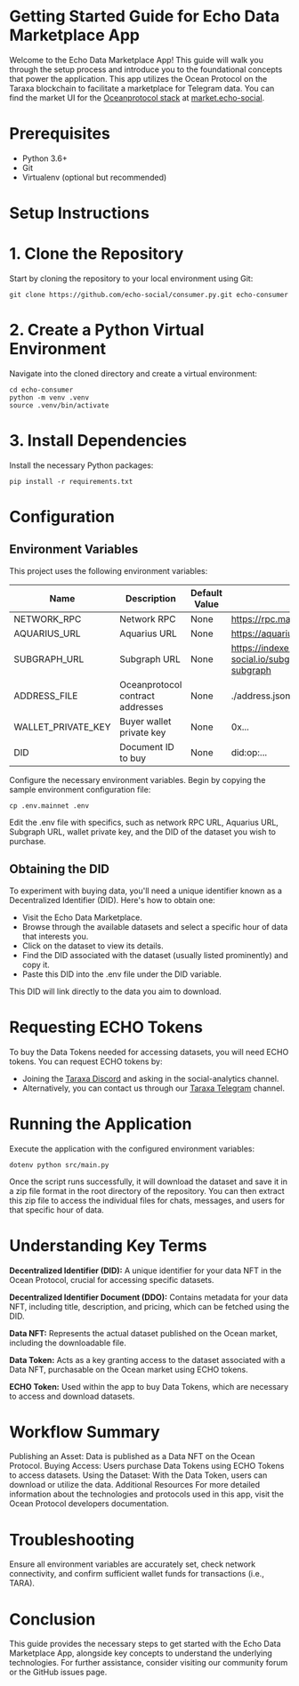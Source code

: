 # Getting Started Guide for Echo Data Marketplace App

Welcome to the Echo Data Marketplace App! This guide will walk you through the setup process and introduce you to the foundational concepts that power the application. This app utilizes the Ocean Protocol on the Taraxa blockchain to facilitate a marketplace for Telegram data.
You can find the market UI for the [Oceanprotocol stack](https://oceanprotocol.com/) at [market.echo-social](https://market.echo-social.io/).

# Prerequisites

- Python 3.6+
- Git
- Virtualenv (optional but recommended)

# Setup Instructions

# 1. Clone the Repository

Start by cloning the repository to your local environment using Git:

    git clone https://github.com/echo-social/consumer.py.git echo-consumer

# 2. Create a Python Virtual Environment
Navigate into the cloned directory and create a virtual environment:

    cd echo-consumer
    python -m venv .venv
    source .venv/bin/activate

# 3. Install Dependencies
Install the necessary Python packages:

    pip install -r requirements.txt

# Configuration
## Environment Variables

This project uses the following environment variables:

| Name | Description | Default Value | Example |
| ---- | ----------- | ------------- | ------- |
| NETWORK_RPC            | Network RPC           | None      | https://rpc.mainnet.taraxa.io |
| AQUARIUS_URL           | Aquarius URL          | None      | https://aquarius.echo-social.io |
| SUBGRAPH_URL           | Subgraph URL          | None      | https://indexer.echo-social.io/subgraphs/name/oceanprotocol/ocean-subgraph |
| ADDRESS_FILE           | Oceanprotocol contract addresses          | None      | ./address.json |
| WALLET_PRIVATE_KEY     | Buyer wallet private key         | None      | 0x... |
| DID                    | Document ID to buy | None | did:op:... |

Configure the necessary environment variables. Begin by copying the sample environment configuration file:

    cp .env.mainnet .env


Edit the .env file with specifics, such as network RPC URL, Aquarius URL, Subgraph URL, wallet private key, and the DID of the dataset you wish to purchase.

## Obtaining the DID
To experiment with buying data, you'll need a unique identifier known as a Decentralized Identifier (DID). Here's how to obtain one:

- Visit the Echo Data Marketplace.
- Browse through the available datasets and select a specific hour of data that interests you.
- Click on the dataset to view its details.
- Find the DID associated with the dataset (usually listed prominently) and copy it.
- Paste this DID into the .env file under the DID variable.

This DID will link directly to the data you aim to download.

# Requesting ECHO Tokens
To buy the Data Tokens needed for accessing datasets, you will need ECHO tokens. You can request ECHO tokens by:

- Joining the [Taraxa Discord](https://discord.com/invite/WaXnwUb) and asking in the social-analytics channel.
- Alternatively, you can contact us through our [Taraxa Telegram](https://t.me/taraxa_project) channel.

# Running the Application
Execute the application with the configured environment variables:

    dotenv python src/main.py

Once the script runs successfully, it will download the dataset and save it in a zip file format in the root directory of the repository. You can then extract this zip file to access the individual files for chats, messages, and users for that specific hour of data.

# Understanding Key Terms

**Decentralized Identifier (DID):** A unique identifier for your data NFT in the Ocean Protocol, crucial for accessing specific datasets.

**Decentralized Identifier Document (DDO):** Contains metadata for your data NFT, including title, description, and pricing, which can be fetched using the DID.

**Data NFT:** Represents the actual dataset published on the Ocean market, including the downloadable file.

**Data Token:** Acts as a key granting access to the dataset associated with a Data NFT, purchasable on the Ocean market using ECHO tokens.

**ECHO Token:** Used within the app to buy Data Tokens, which are necessary to access and download datasets.

# Workflow Summary

Publishing an Asset: Data is published as a Data NFT on the Ocean Protocol.
Buying Access: Users purchase Data Tokens using ECHO Tokens to access datasets.
Using the Dataset: With the Data Token, users can download or utilize the data.
Additional Resources
For more detailed information about the technologies and protocols used in this app, visit the Ocean Protocol developers documentation.

# Troubleshooting

Ensure all environment variables are accurately set, check network connectivity, and confirm sufficient wallet funds for transactions (i.e., TARA).

# Conclusion

This guide provides the necessary steps to get started with the Echo Data Marketplace App, alongside key concepts to understand the underlying technologies. For further assistance, consider visiting our community forum or the GitHub issues page.